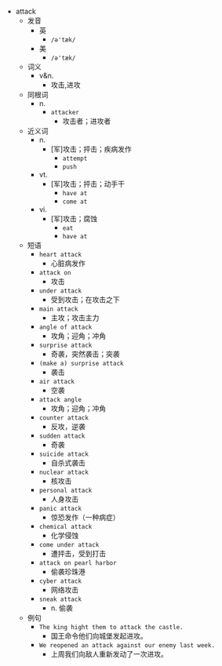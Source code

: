 - attack
  - 发音
    - 英
      - `/ə'tæk/`
    - 美
      - `/ə'tæk/`
  - 词义
    - v&n.
      - 攻击,进攻
  - 同根词
    - n.
      - `attacker`
        - 攻击者；进攻者
  - 近义词
    - n.
      - [军]攻击；抨击；疾病发作
        - `attempt`
        - `push`
    - vt.
      - [军]攻击；抨击；动手干
        - `have at`
        - `come at`
    - vi.
      - [军]攻击；腐蚀
        - `eat`
        - `have at`
  - 短语
    - `heart attack`
      - 心脏病发作 
    - `attack on`
      - 攻击 
    - `under attack`
      - 受到攻击；在攻击之下 
    - `main attack`
      - 主攻；攻击主力 
    - `angle of attack`
      - 攻角；迎角；冲角 
    - `surprise attack`
      - 奇袭，突然袭击；突袭 
    - `(make a) surprise attack`
      - 袭击 
    - `air attack`
      - 空袭 
    - `attack angle`
      - 攻角；迎角；冲角 
    - `counter attack`
      - 反攻，逆袭 
    - `sudden attack`
      - 奇袭 
    - `suicide attack`
      - 自杀式袭击 
    - `nuclear attack`
      - 核攻击 
    - `personal attack`
      - 人身攻击 
    - `panic attack`
      - 惊恐发作（一种病症） 
    - `chemical attack`
      - 化学侵蚀 
    - `come under attack`
      - 遭抨击，受到打击 
    - `attack on pearl harbor`
      - 偷袭珍珠港 
    - `cyber attack`
      - 网络攻击 
    - `sneak attack`
      - n. 偷袭 
  - 例句
    - `The king hight them to attack the castle.`
      - 国王命令他们向城堡发起进攻。
    - `We reopened an attack against our enemy last week.`
      - 上周我们向敌人重新发动了一次进攻。

